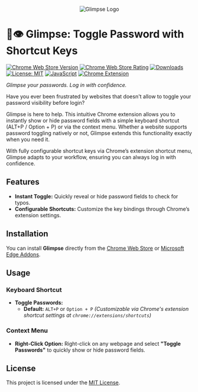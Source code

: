 <p align="center">
  <img src="icon48.png" alt="Glimpse Logo">
</p>

# 🔑👁 Glimpse: Toggle Password with Shortcut Keys

[![Chrome Web Store Version](https://img.shields.io/chrome-web-store/v/bghfjbhadcfkncomakojfpdfaodjngjj.svg)](https://chrome.google.com/webstore/detail/bghfjbhadcfkncomakojfpdfaodjngjj)
[![Chrome Web Store Rating](https://img.shields.io/chrome-web-store/rating/bghfjbhadcfkncomakojfpdfaodjngjj.svg)](https://chrome.google.com/webstore/detail/bghfjbhadcfkncomakojfpdfaodjngjj)
[![Downloads](https://img.shields.io/chrome-web-store/d/bghfjbhadcfkncomakojfpdfaodjngjj.svg)](https://chrome.google.com/webstore/detail/bghfjbhadcfkncomakojfpdfaodjngjj)
[![License: MIT](https://img.shields.io/badge/License-MIT-yellow.svg)](LICENSE)
[![JavaScript](https://img.shields.io/badge/Language-JavaScript-yellow.svg)](https://developer.mozilla.org/en-US/docs/Web/JavaScript)
[![Chrome Extension](https://img.shields.io/badge/Chrome-Extension-brightgreen.svg)](https://developer.chrome.com/docs/extensions)

_Glimpse your passwords. Log in with confidence._

Have you ever been frustrated by websites that doesn't allow to toggle your password visibility before login?

Glimpse is here to help. This intuitive Chrome extension allows you to instantly show or hide password fields with a simple keyboard shortcut (ALT+P / Option + P) or via the context menu. Whether a website supports password toggling natively or not, Glimpse extends this functionality exactly when you need it.

With fully configurable shortcut keys via Chrome’s extension shortcut menu, Glimpse adapts to your workflow, ensuring you can always log in with confidence.

## Features

- **Instant Toggle:** Quickly reveal or hide password fields to check for typos.
- **Configurable Shortcuts:** Customize the key bindings through Chrome’s extension settings.

## Installation

You can install **Glimpse** directly from the [Chrome Web Store](https://chromewebstore.google.com/detail/glimpse-toggle-password-w/bghfjbhadcfkncomakojfpdfaodjngjj) or [Microsoft Edge Addons](https://microsoftedge.microsoft.com/addons/detail/glimpse-toggle-password-/ajjjpgnoagahfmgpjgpeciajkeilgmfg).

## Usage

### Keyboard Shortcut

- **Toggle Passwords:**
  - **Default:** `ALT+P` or `Option + P`
    _(Customizable via Chrome's extension shortcut settings at `chrome://extensions/shortcuts`)_

### Context Menu

- **Right-Click Option:**
  Right-click on any webpage and select **"Toggle Passwords"** to quickly show or hide password fields.

## License

This project is licensed under the [MIT License](LICENSE).
